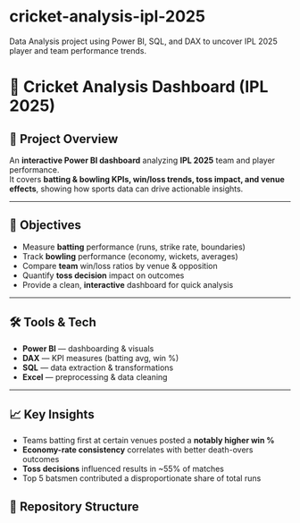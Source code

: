 # cricket-analysis-ipl-2025
Data Analysis project using Power BI, SQL, and DAX to uncover IPL 2025 player and team performance trends.
# 🏏 Cricket Analysis Dashboard (IPL 2025)

## 📌 Project Overview
An **interactive Power BI dashboard** analyzing **IPL 2025** team and player performance.  
It covers **batting & bowling KPIs, win/loss trends, toss impact, and venue effects**, showing how sports data can drive actionable insights.

---

## 🎯 Objectives
- Measure **batting** performance (runs, strike rate, boundaries)  
- Track **bowling** performance (economy, wickets, averages)  
- Compare **team** win/loss ratios by venue & opposition  
- Quantify **toss decision** impact on outcomes  
- Provide a clean, **interactive** dashboard for quick analysis

---

## 🛠 Tools & Tech
- **Power BI** — dashboarding & visuals  
- **DAX** — KPI measures (batting avg, win %)  
- **SQL** — data extraction & transformations  
- **Excel** — preprocessing & data cleaning

---

## 📈 Key Insights
- Teams batting first at certain venues posted a **notably higher win %**  
- **Economy-rate consistency** correlates with better death-overs outcomes  
- **Toss decisions** influenced results in ~55% of matches  
- Top 5 batsmen contributed a disproportionate share of total runs





## 📂 Repository Structure
